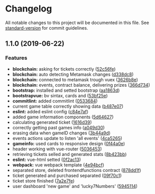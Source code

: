 # Changelog

All notable changes to this project will be documented in this file. See [standard-version](https://github.com/conventional-changelog/standard-version) for commit guidelines.

## 1.1.0 (2019-06-22)


### Features

* **blockchain:** asking for tickets correctly ([52c56fe](https://github.com/matiasbn/luckyseven.win/commit/52c56fe))
* **blockchain:** auto detecting Metamask changes ([d338dc8](https://github.com/matiasbn/luckyseven.win/commit/d338dc8))
* **blockchain:** connected to metamask trough vuex ([3626b8e](https://github.com/matiasbn/luckyseven.win/commit/3626b8e))
* **blockchain:** events, contract balance, delivering prizes ([366d734](https://github.com/matiasbn/luckyseven.win/commit/366d734))
* **bootstrap:** installed and setted bootstrap ([aa1863d](https://github.com/matiasbn/luckyseven.win/commit/aa1863d))
* **bootstrapvue:** bv sintax, cards and ([53bf25e](https://github.com/matiasbn/luckyseven.win/commit/53bf25e))
* **commitlint:** added commitlint ([0533684](https://github.com/matiasbn/luckyseven.win/commit/0533684))
* current game table correctly showing data ([b487e07](https://github.com/matiasbn/luckyseven.win/commit/b487e07))
* **eslint:** added eslint config ([c84e7af](https://github.com/matiasbn/luckyseven.win/commit/c84e7af))
* added game information components ([5d64627](https://github.com/matiasbn/luckyseven.win/commit/5d64627))
* calculating generated ticket ([1616d39](https://github.com/matiasbn/luckyseven.win/commit/1616d39))
* correctly getting past games info ([a049d30](https://github.com/matiasbn/luckyseven.win/commit/a049d30))
* erasing data when gameID changes ([3b44a9d](https://github.com/matiasbn/luckyseven.win/commit/3b44a9d))
* events actions update to listen 'all events' ([4ca5265](https://github.com/matiasbn/luckyseven.win/commit/4ca5265))
* **gameinfo:** used cards to responsive design ([0f44a0e](https://github.com/matiasbn/luckyseven.win/commit/0f44a0e))
* header working with vue-router ([5036453](https://github.com/matiasbn/luckyseven.win/commit/5036453))
* retrieving tickets selled and generated stats ([8b423bb](https://github.com/matiasbn/luckyseven.win/commit/8b423bb))
* **eslint:** vue-html setted ([0f2ac13](https://github.com/matiasbn/luckyseven.win/commit/0f2ac13))
* **webpack:** vue webpack template ([4e94bcf](https://github.com/matiasbn/luckyseven.win/commit/4e94bcf))
* separated store, deleted frontendfunctions contract ([878dd1f](https://github.com/matiasbn/luckyseven.win/commit/878dd1f))
* ticket generated and purchased separated ([09f70c1](https://github.com/matiasbn/luckyseven.win/commit/09f70c1))
* ticket store finished ([7a2e7fe](https://github.com/matiasbn/luckyseven.win/commit/7a2e7fe))
* user dashboard 'new game' and 'lucky7Numbers' ([5945114](https://github.com/matiasbn/luckyseven.win/commit/5945114))

